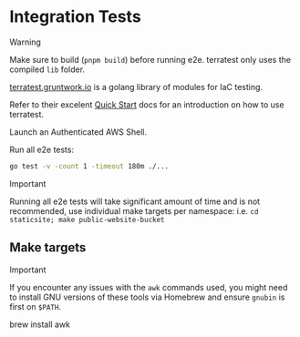 # Integration Tests

> [!WARNING]
> Make sure to build (`pnpm build`) before running e2e.
> terratest only uses the compiled `lib` folder.

[terratest.gruntwork.io](https://terratest.gruntwork.io/) is a golang library of modules for IaC testing.

Refer to their excelent [Quick Start](https://terratest.gruntwork.io/docs/getting-started/quick-start/) docs for an introduction on how to use terratest.

Launch an Authenticated AWS Shell.

Run all e2e tests:

```sh
go test -v -count 1 -timeout 180m ./...
```

> [!IMPORTANT]
> Running all e2e tests will take significant amount of time and is not recommended, use individual make targets per namespace:
> i.e. `cd staticsite; make public-website-bucket`

## Make targets

> [!IMPORTANT]
> If you encounter any issues with the `awk` commands used, you might need to install GNU versions of these tools via Homebrew and ensure `gnubin` is first on `$PATH`.
>
> brew install awk
